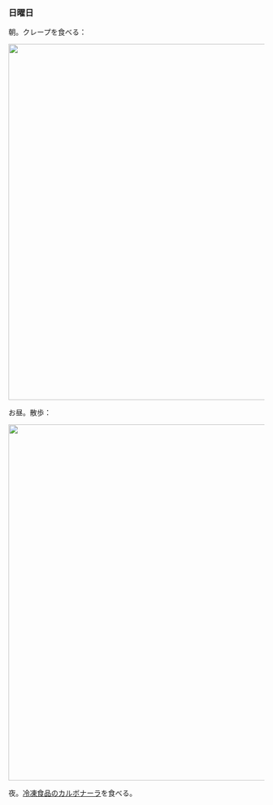 ### 日曜日

朝。クレープを食べる：

<img src="https://i.imgur.com/vRU9l9v.jpeg" width="700">

お昼。散歩：

<img src="https://i.imgur.com/9AqOZai.jpeg" width="700">

夜。[冷凍食品のカルボナーラ](https://www.nisshin-seifun-welna.com/index/products/4902110380668.html)を食べる。